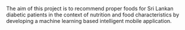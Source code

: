 
The aim of this project is to recommend proper foods for Sri Lankan diabetic patients in the context of nutrition and food characteristics by developing a machine learning based intelligent mobile application.

